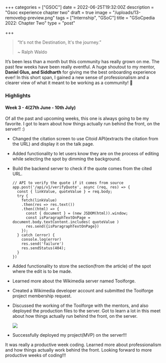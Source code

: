 +++
categories = ["GSOC"]
date = 2022-06-25T19:32:00Z
description = "Gsoc experience chapter two"
draft = true
image = "/uploads/13-removebg-preview.png"
tags = ["Internship", "GSoC"]
title = "GSoCpedia 2022: Chapter Two"
type = "post"

+++
> “It's not the Destination, It's the journey.”
>
> \~ Ralph Waldo

It’s been less than a month but this community has really grown on me. The past few weeks have been really eventful. A huge shoutout to my mentor, **Daniel Glus, and Siddharth** for giving me the best onboarding experience ever! In this short span, I gained a new sense of professionalism and a clearer view of what it meant to be working as a community! 💜

### Highlights

#### Week 3 - 4(27th June - 10th July)

Of all the past and upcoming weeks, this one is always going to be my favorite. I got to learn about how things actually run behind the front, on the server!! :)

* Changed the citation screen to use Citoid API(extracts the citation from the URL) and display it on the talk page.
* Added functionality to let users know they are on the process of editing while selecting the spot by dimming the background.
* Build the backend server to check if the quote comes from the cited URL.

      // API to verify the quote if it comes from source
      app.post('/api/v1/verifyQuote', async (req, res) => {
        const { linkValue, quoteValue } = req.body;
        try {
          fetch(linkValue)
          .then(res => res.text())
          .then((html) => {
            const { document } = (new JSDOM(html)).window;
            const isParagraphTextOnPage =  document.body.textContent.includes( quoteValue )
            res.send({isParagraphTextOnPage})
          }); 
        } catch (error) {
          console.log(error)
          res.send('failure')
          res.sendStatus(404);
        } 
      })


* Added functionality to store the section(from the article) of the spot where the edit is to be made.
* Learned more about the Wikimedia server named Toolforge.
* Created a Wikimedia developer account and submitted the Toolforge project membership request.
* Discussed the working of the Toolforge with the mentors, and also deployed the production files to the server. Got to learn a lot in this meet about how things actually run behind the front, on the server.

  ![](/uploads/2.png)
* Successfully deployed my project(MVP) on the server!!!

It was really a productive week coding. Learned more about professionalism and how things actually work behind the front. Looking forward to more productive weeks of coding!!!